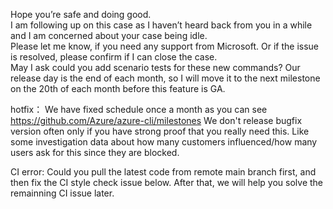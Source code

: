 Hope you’re safe and doing good.  
I am following up on this case as I haven’t heard back from you in a while and I am concerned about your case being idle.  
Please let me know, if you need any support from Microsoft. Or if the issue is resolved, please confirm if I can close the case.  
May I ask could you add scenario tests for these new commands?
Our release day is the end of each month, so I will move it to the next milestone on the 20th of each month before this feature is GA.

hotfix：
We have fixed schedule once a month as you can see https://github.com/Azure/azure-cli/milestones
We don't release bugfix version often only if you have strong proof that you really need this.
Like some investigation data about how many customers influenced/how many users ask for this since they are blocked.

CI error:
Could you pull the latest code from remote main branch first, and then fix the CI style check issue below.
After that, we will help you solve the remainning CI issue later.